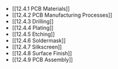 

- [[12.4.1 PCB Materials]]
- [[12.4.2 PCB Manufacturing Processes]]
- [[12.4.3 Drilling]]
- [[12.4.4 Plating]]
- [[12.4.5 Etching]]
- [[12.4.6 Soldermask]]
- [[12.4.7 Silkscreen]]
- [[12.4.8 Surface Finish]]
- [[12.4.9 PCB Assembly]]